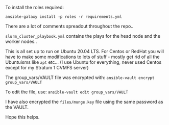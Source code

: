 To install the roles required:

`ansible-galaxy install -p roles -r requirements.yml`

There are a lot of comments spreadout throughout the repo.. 

`slurm_cluster_playbook.yml` contains the plays for the head node and the worker nodes..

This is all set up to run on Ubuntu 20.04 LTS. For Centos or RedHat you will have to make some modifications to lots of stuff - mostly get rid of all the Ubuntuisms like `apt` etc... (I use Ubuntu for everything, never used Centos except for my Stratum 1 CVMFS server)

The group_vars/VAULT file was encrypted with: `ansible-vault encrypt group_vars/VAULT`

To edit the file, use: `ansible-vault edit group_vars/VAULT`

I have also encrypted the `files/munge.key` file using the same password as the VAULT.

Hope this helps.
